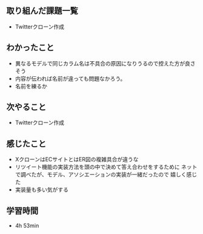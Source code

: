 ## 取り組んだ課題一覧
- Twitterクローン作成
## わかったこと
- 異なるモデルで同じカラム名は不具合の原因になりうるので控えた方が良さそう
- 内容が伝われば名前が違っても問題なかろう。
- 名前を練るか
## 次やること
- Twitterクローン作成
## 感じたこと
- XクローンはECサイトとはER図の複雑具合が違うな
- リツイート機能の実装方法を頭の中で決めて答え合わせをするために
  ネットで調べたが、モデル、アソシエーションの実装が一緒だったので
  嬉しく感じた
- 実装量も多い気がする
## 学習時間
- 4h 53min